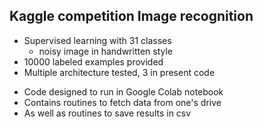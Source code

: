 ## Kaggle competition Image recognition

- Supervised learning with 31 classes
    - noisy image in handwritten style
- 10000 labeled examples provided
- Multiple architecture tested, 3 in present code

* Code designed to run in Google Colab notebook
* Contains  routines to fetch data from one's drive 
* As well as routines to save results in csv